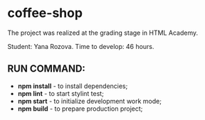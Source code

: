 # coffee-shop
The project was realized at the grading stage in HTML Academy.

Student: Yana Rozova.
Time to develop: 46 hours.

## RUN COMMAND:
- **npm install** - to install dependencies;
- **npm lint** -  to start stylint test;
- **npm start** - to initialize development work mode;
- **npm build** - to prepare production project;